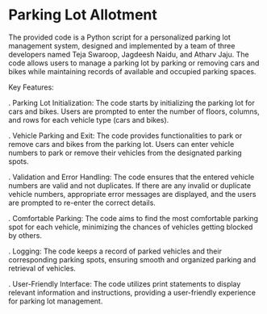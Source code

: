 # Parking Lot Allotment

The provided code is a Python script for a personalized parking lot management system, designed and implemented by a team of three developers named Teja Swaroop, Jagdeesh Naidu, and Atharv Jaju. The code allows users to manage a parking lot by parking or removing cars and bikes while maintaining records of available and occupied parking spaces.

Key Features:

  . Parking Lot Initialization: The code starts by initializing the parking lot for cars and bikes. Users are prompted to enter the number of floors, columns, and rows for each vehicle type (cars and bikes).

  . Vehicle Parking and Exit: The code provides functionalities to park or remove cars and bikes from the parking lot. Users can enter vehicle numbers to park or remove their vehicles from the designated parking spots.

  . Validation and Error Handling: The code ensures that the entered vehicle numbers are valid and not duplicates. If there are any invalid or duplicate vehicle numbers, appropriate error messages are displayed, and the users are prompted to re-enter the correct details.

  . Comfortable Parking: The code aims to find the most comfortable parking spot for each vehicle, minimizing the chances of vehicles getting blocked by others.

  . Logging: The code keeps a record of parked vehicles and their corresponding parking spots, ensuring smooth and organized parking and retrieval of vehicles.

  . User-Friendly Interface: The code utilizes print statements to display relevant information and instructions, providing a user-friendly experience for parking lot management.

